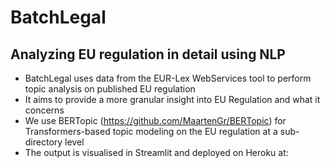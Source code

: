 # BatchLegal
## Analyzing EU regulation in detail using NLP
- BatchLegal uses data from the EUR-Lex WebServices tool to perform topic analysis on published EU regulation
- It aims to provide a more granular insight into EU Regulation and what it concerns
- We use BERTopic (https://github.com/MaartenGr/BERTopic) for Transformers-based topic modeling on the EU regulation at a sub-directory level
- The output is visualised in Streamlit and deployed on Heroku at:
